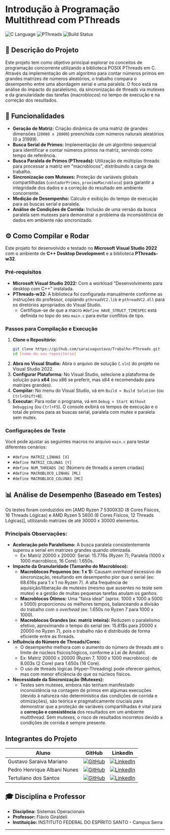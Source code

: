 # Introdução à Programação Multithread com PThreads

![C Language](https://img.shields.io/badge/Language-C-blue.svg)
![PThreads](https://img.shields.io/badge/Concurrency-PThreads-green.svg)
![Build Status](https://img.shields.io/badge/Status-Completed-brightgreen.svg)

## 📝 Descrição do Projeto

Este projeto tem como objetivo principal explorar os conceitos de programação concorrente utilizando a biblioteca POSIX PThreads em C. Através da implementação de um algoritmo para contar números primos em grandes matrizes de números aleatórios, o trabalho compara o desempenho entre uma abordagem serial e uma paralela. O foco está na análise do impacto do paralelismo, da sincronização de threads via mutexes e da granularidade das tarefas (macroblocos) no tempo de execução e na correção dos resultados.

## 🚀 Funcionalidades

* **Geração de Matriz:** Criação dinâmica de uma matriz de grandes dimensões (`20000 x 20000`) preenchida com números naturais aleatórios (0 a 31999).
* **Busca Serial de Primos:** Implementação de um algoritmo sequencial para identificar e contar números primos na matriz, servindo como tempo de referência.
* **Busca Paralela de Primos (PThreads):** Utilização de múltiplas threads para processar a matriz em "macroblocos", distribuindo a carga de trabalho.
* **Sincronização com Mutexes:** Proteção de variáveis globais compartilhadas (`contadorPrimos`, `proximoMacrobloco`) para garantir a integridade dos dados e a correção do resultado em ambiente concorrente.
* **Medição de Desempenho:** Cálculo e exibição do tempo de execução para as buscas serial e paralela.
* **Análise de Condições de Corrida:** Inclusão de uma versão da busca paralela sem mutexes para demonstrar o problema da inconsistência de dados em ambiente não sincronizado.

## ⚙️ Como Compilar e Rodar

Este projeto foi desenvolvido e testado no **Microsoft Visual Studio 2022** com o ambiente de **C++ Desktop Development** e a biblioteca **PThreads-w32**.

### Pré-requisitos

* **Microsoft Visual Studio 2022:** Com a workload "Desenvolvimento para desktop com C++" instalada.
* **PThreads-w32:** A biblioteca foi configurada manualmente conforme as instruções do professor, copiando `pthreadVC2.lib` e `pthreadVC2.dll` para os diretórios apropriados do Visual Studio.
    * Certifique-se de que a macro `#define HAVE_STRUCT_TIMESPEC` está definida no topo do seu `main.c` para evitar conflitos de tipo.

### Passos para Compilação e Execução

1.  **Clone o Repositório:**
    ```bash
    git clone https://github.com/saraivagustavo/Trabalho-PThreads.git
    cd [nome-do-seu-repositorio]
    ```
2.  **Abra no Visual Studio:** Abra o arquivo de solução (`.sln`) do projeto no Visual Studio 2022.
3.  **Configurar Plataforma:** No Visual Studio, selecione a plataforma de solução para **x64** (ou x86 se preferir, mas x64 é recomendado para matrizes grandes).
4.  **Compilar:** No menu do Visual Studio, vá em `Build > Build Solution` (ou `Ctrl+Shift+B`).
5.  **Executar:** Para rodar o programa, vá em `Debug > Start Without Debugging` (ou `Ctrl+F5`). O console exibirá os tempos de execução e o total de primos para as buscas serial, paralela com mutex e paralela sem mutex.

### Configurações de Teste

Você pode ajustar as seguintes macros no arquivo `main.c` para testar diferentes cenários:

* `#define MATRIZ_LINHAS [X]`
* `#define MATRIZ_COLUNAS [Y]`
* `#define NUM_THREADS [N]` (Número de threads a serem criadas)
* `#define MACROBLOCO_LINHAS [ML]`
* `#define MACROBLOCO_COLUNAS [MC]`

## 📊 Análise de Desempenho (Baseado em Testes)

Os testes foram conduzidos em [AMD Ryzen 7 5300X3D (8 Cores Físicos, 16 Threads Lógicas) e AMD Ryzen 5 5600 (6 Cores Físicos, 12 Threads Lógicas)], utilizando matrizes de até 30000 x 30000 elementos.

### Principais Observações:

* **Aceleração pelo Paralelismo:** A busca paralela consistentemente superou a serial em matrizes grandes quando otimizada.
    * Ex: Matriz 20000 x 20000: Serial: 15.776s (Ryzen 7); Paralela (1000 x 1000 macrobloco, 16 Core): 1.650s.
* **Impacto da Granularidade (Tamanho do Macrobloco):**
    * **Macroblocos Pequenos (ex: 1 x 1):** Causam *overhead* excessivo de sincronização, resultando em desempenho pior que o serial (ex: 68.616s para 1 x 1 no Ryzen 7). A alta frequência de aquisição/liberação de mutexes (mesmo que ausentes no teste sem mutex) e a gestão de muitas pequenas tarefas anulam os ganhos.
    * **Macroblocos Ótimos:** Uma "faixa ideal" (aprox. 1000 x 1000 a 5000 x 5000) proporcionou os melhores tempos, balanceando a divisão do trabalho com o *overhead* (ex: 1.650s no Ryzen 7 para 1000 x 1000).
    * **Macroblocos Grandes (ex: matriz inteira):** Reduzem o paralelismo efetivo, aproximando o tempo do serial (ex: 15.81$s para 20000 x 20000 no Ryzen 7), pois o trabalho não é distribuído de forma eficiente entre as threads.
* **Influência do Número de Threads/Cores:**
    * O desempenho melhora com o aumento do número de threads até o limite de núcleos físicos/lógicos, conforme a Lei de Amdahl.
    * Ex: Matriz 20000 x 20000 (Ryzen 7, 1000 x 1000 macrobloco): de 8.003s (2 Core) para 1.650s (16 Core).
    * O uso de threads lógicas (Hyper-Threading) pode oferecer ganhos, mas com menor eficiência do que os núcleos físicos.
* **Necessidade da Sincronização (Mutexes):**
    * Testes sem mutexes, embora não tenham manifestado inconsistência na contagem de primos em algumas execuções (devido à natureza não determinística das condições de corrida e otimizações), são teórica e pragmaticamente cruciais para demonstrar que a proteção de variáveis compartilhadas é vital para a **correção e consistência** dos resultados em um ambiente multithread. Sem mutexes, o risco de resultados incorretos devido a condições de corrida é sempre presente.

## **Integrantes do Projeto**
| Aluno | GitHub | LinkedIn |
|-------|--------|----------|
| Gustavo Saraiva Mariano | [![GitHub](https://img.shields.io/badge/github-black?style=for-the-badge&logo=github)](https://github.com/saraivagustavo) | [![LinkedIn](https://img.shields.io/badge/linkedin-blue?style=for-the-badge&logo=linkedin)](https://www.linkedin.com/in/gustavo-saraiva-mariano/) |
| Pedro Henrique Albani Nunes | [![GitHub](https://img.shields.io/badge/github-black?style=for-the-badge&logo=github)](https://github.com/PedroAlbaniNunes) | [![LinkedIn](https://img.shields.io/badge/linkedin-blue?style=for-the-badge&logo=linkedin)](https://www.linkedin.com/in/pedro-henrique-albani-nunes-33a729270/) |
| Tertuliano dos Santos | [![GitHub](https://img.shields.io/badge/github-black?style=for-the-badge&logo=github)](https://github.com/TertSJ) | [![LinkedIn](https://img.shields.io/badge/linkedin-blue?style=for-the-badge&logo=linkedin)]() |

## 🎓 Disciplina e Professor

* **Disciplina:** Sistemas Operacionais
* **Professor:** Flávio Giraldeli
* **Instituição:** INSTITUTO FEDERAL DO ESPÍRITO SANTO - Campus Serra

---
